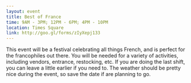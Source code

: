 ```yaml
---
layout: event
title: Best of France
time: 9AM - 3PM; 12PM - 6PM; 4PM - 10PM
location: Times Square
link: http://goo.gl/forms/zIyXepj133
---
```

This event will be a festival celebrating all things French, and is perfect for the francophiles out there. You will be needed for a variety of activities, including vendors, entrance, restocking, etc. If you are doing the last shift, you can leave a little earlier if you need to. The weather should be pretty nice during the event, so save the date if are planning to go.
